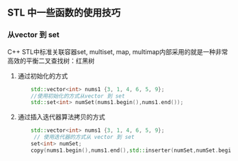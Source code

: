 ## STL 中一些函数的使用技巧

### 从vector 到 set
C++ STL中标准关联容器set, multiset, map, multimap内部采用的就是一种非常高效的平衡二叉查找树：红黑树
1. 通过初始化的方式
    ``` cpp
        std::vector<int> nums1 {3, 1, 4, 6, 5, 9};
        //使用初始化的方式从vector 到 set
        std::set<int> numSet(nums1.begin(),nums1.end());
    ```
2. 通过插入迭代器算法拷贝的方式
    ``` cpp 
        std::vector<int> nums1 {3, 1, 4, 6, 5, 9};
         // 使用迭代器的方式从 vector 到 set
        set<int> numSet;
        copy(nums1.begin(),nums1.end(),std::inserter(numSet,numSet.begin()));
    ```